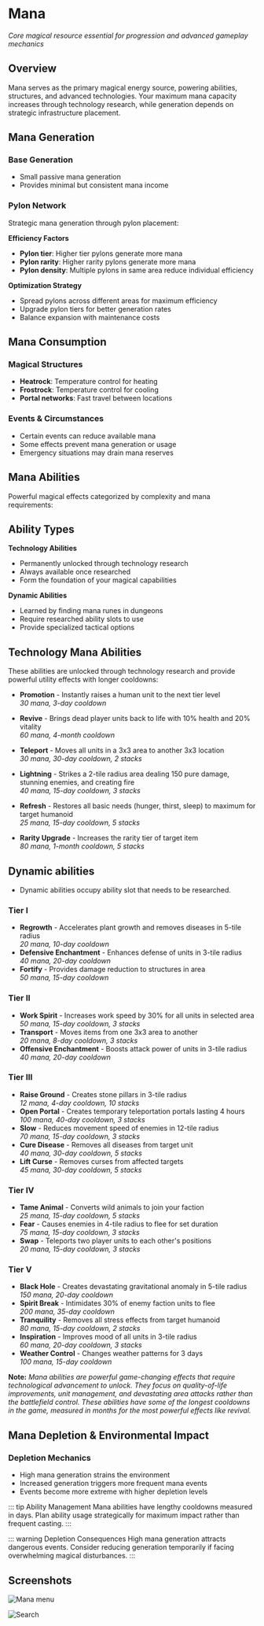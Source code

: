 # Mana

*Core magical resource essential for progression and advanced gameplay mechanics*

## Overview

Mana serves as the primary magical energy source, powering abilities, structures, and advanced technologies. 
Your maximum mana capacity increases through technology research, while generation depends on strategic infrastructure placement.

## Mana Generation

### Base Generation
- Small passive mana generation
- Provides minimal but consistent mana income

### Pylon Network
Strategic mana generation through pylon placement:

**Efficiency Factors**
- **Pylon tier**: Higher tier pylons generate more mana
- **Pylon rarity**: Higher rarity pylons generate more mana
- **Pylon density**: Multiple pylons in same area reduce individual efficiency

**Optimization Strategy**
- Spread pylons across different areas for maximum efficiency
- Upgrade pylon tiers for better generation rates
- Balance expansion with maintenance costs

## Mana Consumption

### Magical Structures
- **Heatrock**: Temperature control for heating
- **Frostrock**: Temperature control for cooling
- **Portal networks**: Fast travel between locations

### Events & Circumstances
- Certain events can reduce available mana
- Some effects prevent mana generation or usage
- Emergency situations may drain mana reserves

## Mana Abilities

Powerful magical effects categorized by complexity and mana requirements:

## Ability Types

**Technology Abilities**
- Permanently unlocked through technology research
- Always available once researched
- Form the foundation of your magical capabilities

**Dynamic Abilities**
- Learned by finding mana runes in dungeons
- Require researched ability slots to use
- Provide specialized tactical options

## **Technology Mana Abilities**

These abilities are unlocked through technology research and provide powerful utility effects with longer cooldowns:

- **Promotion** - Instantly raises a human unit to the next tier level  
  *30 mana, 3-day cooldown*

- **Revive** - Brings dead player units back to life with 10% health and 20% vitality  
  *60 mana, 4-month cooldown*

- **Teleport** - Moves all units in a 3x3 area to another 3x3 location  
  *30 mana, 30-day cooldown, 2 stacks*

- **Lightning** - Strikes a 2-tile radius area dealing 150 pure damage, stunning enemies, and creating fire  
  *40 mana, 15-day cooldown, 3 stacks*

- **Refresh** - Restores all basic needs (hunger, thirst, sleep) to maximum for target humanoid  
  *25 mana, 15-day cooldown, 5 stacks*

- **Rarity Upgrade** - Increases the rarity tier of target item  
  *80 mana, 1-month cooldown, 5 stacks*

## Dynamic abilities

- Dynamic abilities occupy ability slot that needs to be researched.

### Tier I
- **Regrowth** - Accelerates plant growth and removes diseases in 5-tile radius  
  *20 mana, 10-day cooldown*
- **Defensive Enchantment** - Enhances defense of units in 3-tile radius  
  *40 mana, 20-day cooldown*
- **Fortify** - Provides damage reduction to structures in area  
  *50 mana, 15-day cooldown*

### Tier II
- **Work Spirit** - Increases work speed by 30% for all units in selected area  
  *50 mana, 15-day cooldown, 3 stacks*
- **Transport** - Moves items from one 3x3 area to another  
  *20 mana, 8-day cooldown, 3 stacks*
- **Offensive Enchantment** - Boosts attack power of units in 3-tile radius  
  *40 mana, 20-day cooldown*

### Tier III
- **Raise Ground** - Creates stone pillars in 3-tile radius  
  *12 mana, 4-day cooldown, 10 stacks*
- **Open Portal** - Creates temporary teleportation portals lasting 4 hours  
  *100 mana, 40-day cooldown, 3 stacks*
- **Slow** - Reduces movement speed of enemies in 12-tile radius  
  *70 mana, 15-day cooldown, 3 stacks*
- **Cure Disease** - Removes all diseases from target unit  
  *40 mana, 30-day cooldown, 5 stacks*
- **Lift Curse** - Removes curses from affected targets  
  *45 mana, 30-day cooldown, 5 stacks*

### Tier IV
- **Tame Animal** - Converts wild animals to join your faction  
  *25 mana, 15-day cooldown, 5 stacks*
- **Fear** - Causes enemies in 4-tile radius to flee for set duration  
  *75 mana, 15-day cooldown, 3 stacks*
- **Swap** - Teleports two player units to each other's positions  
  *20 mana, 15-day cooldown, 3 stacks*

### Tier V
- **Black Hole** - Creates devastating gravitational anomaly in 5-tile radius  
  *150 mana, 20-day cooldown*
- **Spirit Break** - Intimidates 30% of enemy faction units to flee  
  *200 mana, 35-day cooldown*
- **Tranquility** - Removes all stress effects from target humanoid  
  *80 mana, 15-day cooldown, 2 stacks*
- **Inspiration** - Improves mood of all units in 3-tile radius  
  *60 mana, 20-day cooldown, 3 stacks*
- **Weather Control** - Changes weather patterns for 3 days  
  *100 mana, 15-day cooldown*

**Note:** *Mana abilities are powerful game-changing effects that require technological advancement to unlock. They focus 
on quality-of-life improvements, unit management, and devastating area attacks rather than the battlefield control. 
These abilities have some of the longest cooldowns in the game, measured in months for the most powerful effects like revival.*

## Mana Depletion & Environmental Impact

### Depletion Mechanics
- High mana generation strains the environment
- Increased generation triggers more frequent mana events
- Events become more extreme with higher depletion levels

::: tip Ability Management
Mana abilities have lengthy cooldowns measured in days. Plan ability usage strategically for maximum impact rather than frequent casting.
:::

::: warning Depletion Consequences
High mana generation attracts dangerous events. Consider reducing generation temporarily if facing overwhelming magical disturbances.
:::

## Screenshots

![Mana menu](/resources/menus/mana_abilities.png)

![Search](/resources/menus/search.png)